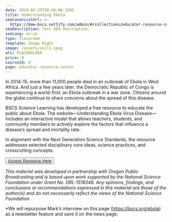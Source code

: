 ```yaml
---
date: 2019-02-25T18:58:06.329Z
title: Understanding Ebola
seoCanonicalUrl: >-
  https://bmw-bscs.netlify.com/admin/#/collections/educator-resource-center/understanding-ebola
seoDescription: Test SEO description.
seoLang: en-us
type: Classroom
template: Image Right
image: /assets/cells.jpeg
alt: PLACEHOLDER
price: 0
courseId: 0
page: educator-resource-center
---
```

In 2014-15, more than 11,000 people died in an outbreak of Ebola in West Africa. And just a few years later, the Democratic Republic of Congo is experiencing a world-first: an Ebola outbreak in a war zone. Citizens around the globe continue to share concerns about the spread of this disease. 

BSCS Science Learning has developed a free resource to educate the public about Ebola. The website—Understanding Ebola Virus Disease—includes an interactive model that allows teachers, students, and community members to actively explore the factors that influence a disease’s spread and mortality rate. 

In alignment with the Next Generation Science Standards, the resource addresses selected disciplinary core ideas, science practices, and crosscutting concepts. 

<button class="btn btn-primary"><a href="http://ebola.bscs.org/ /" target="_blank">Access Resource Here</a></button>

_This material was developed in partnership with Oregon Public Broadcasting and is based upon work supported by the National Science Foundation under Grant No. DRL-1518346. Any opinions, findings, and conclusions or recommendations expressed in this material are those of the author(s) and do not necessarily reflect the views of the National Science Foundation._ 

\*We will repurpose Mark’s interview on this page (https://bscs.org/ebola) as a newsletter feature and save it on the news page.
